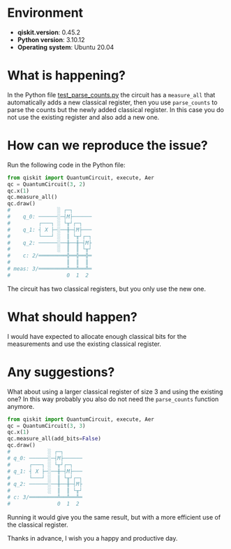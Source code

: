 # Environment

- **qiskit.__version__**: 0.45.2
- **Python version**: 3.10.12
- **Operating system**: Ubuntu 20.04

# What is happening?
In the Python file [test_parse_counts.py](https://github.com/mgrzesiuk/qiskit_utils/blob/3666b3ea2074ce6ee75fa22a8165880ca147c71d/tst/test_parse_counts.py#L30) the circuit has a `measure_all` that automatically adds a new classical register, then you use `parse_counts` to parse the counts but the newly added classical register.
In this case you do not use the existing register and also add a new one.

# How can we reproduce the issue?
Run the following code in the Python file:

```python
from qiskit import QuantumCircuit, execute, Aer
qc = QuantumCircuit(3, 2)
qc.x(1)
qc.measure_all()
qc.draw()
#               ░ ┌─┐
#    q_0: ──────░─┤M├──────
#         ┌───┐ ░ └╥┘┌─┐
#    q_1: ┤ X ├─░──╫─┤M├───
#         └───┘ ░  ║ └╥┘┌─┐
#    q_2: ──────░──╫──╫─┤M├
#               ░  ║  ║ └╥┘
#    c: 2/═════════╬══╬══╬═
#                  ║  ║  ║
# meas: 3/═════════╩══╩══╩═
#                  0  1  2
```
The circuit has two classical registers, but you only use the new one.

# What should happen?
I would have expected to allocate enough classical bits for the measurements and use the existing classical register.

# Any suggestions?
What about using a larger classical register of size 3 and using the existing one? In this way probably you also do not need the `parse_counts` function anymore.

```python
from qiskit import QuantumCircuit, execute, Aer
qc = QuantumCircuit(3, 3)
qc.x(1)
qc.measure_all(add_bits=False)
qc.draw()
#            ░ ┌─┐
# q_0: ──────░─┤M├──────
#      ┌───┐ ░ └╥┘┌─┐
# q_1: ┤ X ├─░──╫─┤M├───
#      └───┘ ░  ║ └╥┘┌─┐
# q_2: ──────░──╫──╫─┤M├
#            ░  ║  ║ └╥┘
# c: 3/═════════╩══╩══╩═
#               0  1  2
```
Running it would give you the same result, but with a more efficient use of the classical register.

Thanks in advance, I wish you a happy and productive day.

